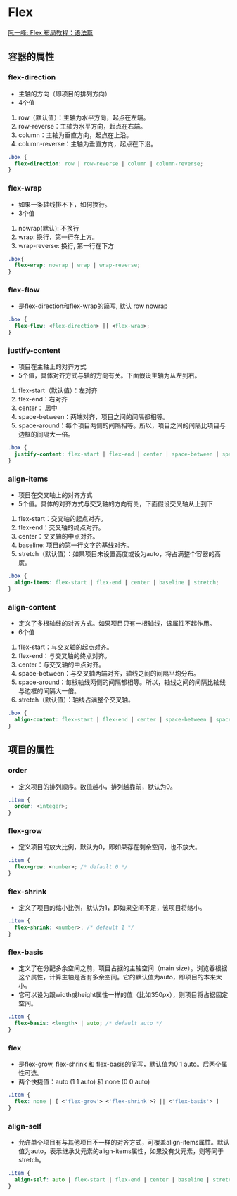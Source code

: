 # Flex
[阮一峰: Flex 布局教程：语法篇](https://www.ruanyifeng.com/blog/2015/07/flex-grammar.html)

## 容器的属性
### flex-direction
- 主轴的方向（即项目的排列方向）
- 4个值
1. row（默认值）：主轴为水平方向，起点在左端。
2. row-reverse：主轴为水平方向，起点在右端。
3. column：主轴为垂直方向，起点在上沿。
4. column-reverse：主轴为垂直方向，起点在下沿。
```css
.box {
  flex-direction: row | row-reverse | column | column-reverse;
}
```

### flex-wrap
- 如果一条轴线排不下，如何换行。
- 3个值
1. nowrap(默认): 不换行
2. wrap: 换行，第一行在上方。
3. wrap-reverse: 换行, 第一行在下方
```css
.box{
  flex-wrap: nowrap | wrap | wrap-reverse;
}
```

### flex-flow
- 是flex-direction和flex-wrap的简写, 默认 row nowrap
```css
.box {
  flex-flow: <flex-direction> || <flex-wrap>;
}
```

### justify-content
- 项目在主轴上的对齐方式
- 5个值，具体对齐方式与轴的方向有关。下面假设主轴为从左到右。
1. flex-start（默认值）：左对齐
2. flex-end：右对齐
3. center： 居中
4. space-between：两端对齐，项目之间的间隔都相等。
5. space-around：每个项目两侧的间隔相等。所以，项目之间的间隔比项目与边框的间隔大一倍。
```css
.box {
  justify-content: flex-start | flex-end | center | space-between | space-around;
}
```

### align-items
- 项目在交叉轴上的对齐方式
- 5个值。具体的对齐方式与交叉轴的方向有关，下面假设交叉轴从上到下
1. flex-start：交叉轴的起点对齐。
2. flex-end：交叉轴的终点对齐。
3. center：交叉轴的中点对齐。
4. baseline: 项目的第一行文字的基线对齐。
5. stretch（默认值）：如果项目未设置高度或设为auto，将占满整个容器的高度。
```css
.box {
  align-items: flex-start | flex-end | center | baseline | stretch;
}
```

### align-content
- 定义了多根轴线的对齐方式。如果项目只有一根轴线，该属性不起作用。
- 6个值
1. flex-start：与交叉轴的起点对齐。
2. flex-end：与交叉轴的终点对齐。
3. center：与交叉轴的中点对齐。
4. space-between：与交叉轴两端对齐，轴线之间的间隔平均分布。
5. space-around：每根轴线两侧的间隔都相等。所以，轴线之间的间隔比轴线与边框的间隔大一倍。
6. stretch（默认值）：轴线占满整个交叉轴。
```css
.box {
  align-content: flex-start | flex-end | center | space-between | space-around | stretch;
}
```

## 项目的属性
### order
- 定义项目的排列顺序。数值越小，排列越靠前，默认为0。
```css
.item {
  order: <integer>;
}
```

### flex-grow
- 定义项目的放大比例，默认为0，即如果存在剩余空间，也不放大。
```css
.item {
  flex-grow: <number>; /* default 0 */
}
```

### flex-shrink
- 定义了项目的缩小比例，默认为1，即如果空间不足，该项目将缩小。
```css
.item {
  flex-shrink: <number>; /* default 1 */
}
```

### flex-basis
- 定义了在分配多余空间之前，项目占据的主轴空间（main size）。浏览器根据这个属性，计算主轴是否有多余空间。它的默认值为auto，即项目的本来大小。
- 它可以设为跟width或height属性一样的值（比如350px），则项目将占据固定空间。
```css
.item {
  flex-basis: <length> | auto; /* default auto */
}
```

### flex
- 是flex-grow, flex-shrink 和 flex-basis的简写，默认值为0 1 auto。后两个属性可选。
- 两个快捷值：auto (1 1 auto) 和 none (0 0 auto)
```css
.item {
  flex: none | [ <'flex-grow'> <'flex-shrink'>? || <'flex-basis'> ]
}
```

### align-self
- 允许单个项目有与其他项目不一样的对齐方式，可覆盖align-items属性。默认值为auto，表示继承父元素的align-items属性，如果没有父元素，则等同于stretch。
```css
.item {
  align-self: auto | flex-start | flex-end | center | baseline | stretch;
}
```